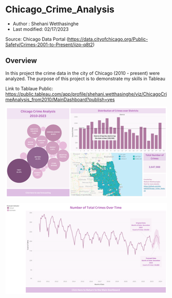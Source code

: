 # Chicago_Crime_Analysis

- Author : Shehani Wetthasinghe
- Last modified: 02/17/2023

Source: Chicago Data Portal (https://data.cityofchicago.org/Public-Safety/Crimes-2001-to-Present/ijzp-q8t2)

## Overview
In this project the crime data in the city of Chicago (2010 - present) were analyzed. The purpose of this project is to demonstrate my skills in Tableau

Link to Tablaue Public: https://public.tableau.com/app/profile/shehani.wetthasinghe/viz/ChicagoCrimeAnalysis_from2010/MainDashboard?publish=yes
 
![image](Main%20Dashboard.png)

![image](Forecast.png)


